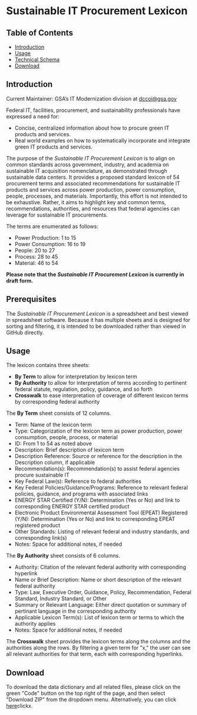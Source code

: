# Sustainable IT Procurement Lexicon

## Table of Contents

 - [Introduction](https://github.com/AaronKoppel/Sustainable_IT_Procurement_Lexicon/blob/main/README.md#introduction)
 - [Usage](https://github.com/AaronKoppel/Sustainable_IT_Procurement_Lexicon/blob/main/README.md#usage)
 - [Technical Schema](https://github.com/AaronKoppel/Sustainable_IT_Procurement_Lexicony/blob/main/README.md#technical-schema)
 - [Download](https://github.com/AaronKoppel/Sustainable_IT_Procurement_Lexicon/blob/main/README.md#download)

## Introduction

Current Maintainer: GSA’s IT Modernization division at <dccoi@gsa.gov>

Federal IT, facilities, procurement, and sustainability professionals have expressed a need for:
- Concise, centralized information about how to procure green IT products and services.
- Real world examples on how to systematically incorporate and integrate green IT products and services.

The purpose of the <i>Sustainable IT Procurement Lexicon</i> is to align on common standards across government, industry, and academia on sustainable IT acquisition nomenclature, as demonstrated through sustainable data centers. It provides a proposed standard lexicon of 54 procurement terms and associated recommendations for sustainable IT products and services across power production, power consumption, people, processes, and materials. Importantly, this effort is not intended to be exhaustive. Rather, it aims to highlight key and common terms, recommendations, authorities, and resources that federal agencies can leverage for sustainable IT procurements.

The terms are enumerated as follows:
- Power Production: 1 to 15
- Power Consumption: 16 to 19
- People: 20 to 27
- Process: 28 to 45
- Material: 46 to 54

**Please note that the <i>Sustainable IT Procurement Lexicon</i> is currently in draft form.**

## Prerequisites

The <i>Sustainable IT Procurement Lexicon</i> is a spreadsheet and best viewed in spreadsheet software. Because it has multiple sheets and is designed for sorting and filtering, it is intended to be downloaded rather than viewed in GitHub directly.

## Usage

The lexicon contains three sheets:
- **By Term** to allow for interpretation by lexicon term
- **By Authority** to allow for interpretation of terms according to pertinent federal statute, regulation, policy, guidance, and so forth
- **Crosswalk** to ease interpretation of coverage of different lexicon terms by corresponding federal authority

The **By Term** sheet consists of 12 columns.
 - Term: Name of the lexicon term 
 - Type: Categorization of the lexicon term as power production, power consumption, people, process, or material
 - ID: From 1 to 54 as noted above
 - Description: Brief description of lexicon term
 - Description Reference: Source or reference for the description in the Description column, if applicable
 - Recommendation(s): Recommendation(s) to assist federal agencies procure sustainable IT
 - Key Federal Law(s): Reference to federal authorities 	
 - Key Federal Policies/Guidance/Programs: Reference to relevant federal policies, guidance, and programs with associated links	
 - ENERGY STAR Certified (Y/N): Determination (Yes or No) and link to corresponding ENERGY STAR certified product	
 - Electronic Product Environmental Assessment Tool (EPEAT) Registered (Y/N): Determination (Yes or No) and link to corresponding EPEAT registered product
 - Other Standards: Listing of relevant federal and industry standards, and corresponding link(s)	
 - Notes: Space for additional notes, if needed

The **By Authority** sheet consists of 6 columns.
- Authority: Citation of the relevant federal authority with corresponding hyperlink 
- Name or Brief Description:	Name or short description of the relevant federal authority
- Type:	Law, Executive Order, Guidance, Policy, Recommendation, Federal Standard, Industry Standard, or Other
- Summary or Relevant Language: Either direct quotation or summary of pertinant language in the corresponding authority
- Applicable Lexicon Term(s):	List of lexicon term or terms to which the authority applies
- Notes: Space for additional notes, if needed

The **Crosswalk** sheet provides the lexicon terms along the columns and the authorities along the rows. By filtering a given term for "x," the user can see all relevant authorities for that term, each with corresponding hyperlinks.

## Download

To download the data dictionary and all related files, please click on the green "Code" button on the top right of the page, and then select "Download ZIP" from the dropdown menu. Alternatively, you can click [here](https://github.com/AaronKoppel/Sustainable_IT_Procurement_Lexicon/archive/refs/heads/main.zip)clickx.
